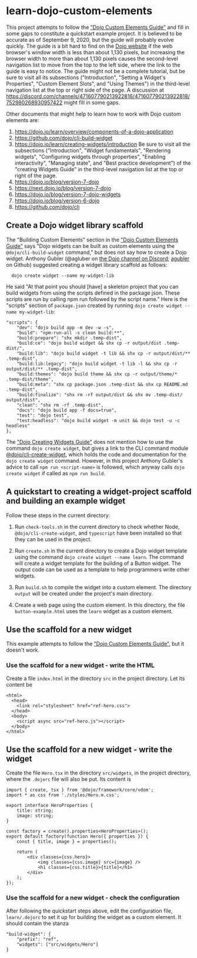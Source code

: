 # learn-dojo-custom-elements

This project attempts to follow the
["Dojo Custom Elements
Guide"](https://dojo.io/learn/custom-elements/introduction)
and fill in some gaps to constitute a quickstart example project.
It is believed to be accurate as of September 9, 2020,
but the guide will probably evolve quickly.
The guide is a bit hard to find on the [Dojo website](https://dojo.io/)
if the web browser's window width is less than about 1,130 pixels,
but increasing the browser width to more than about 1,130 pixels
causes the second-level navigation list to move from the top to the left side,
where the link to the guide is easy to notice.
The guide might not be a complete tutorial, but
be sure to visit all its subsections ("Introduction",
"Setting a Widget's Properties", "Custom Element Slots", and "Using Themes")
in the third-level navigation list at the top or right side of the page.
A discussion at
https://discord.com/channels/471607790213922816/471607790213922818/752980268930957422
might fill in some gaps.

Other documents that might help to learn how to work with
Dojo custom elements are:

1. https://dojo.io/learn/overview/components-of-a-dojo-application
2. https://github.com/dojo/cli-build-widget
3. https://dojo.io/learn/creating-widgets/introduction
Be sure to visit all the subsections ("Introduction", "Widget fundamentals",
"Rendering widgets", "Configuring widgets through properties",
"Enabling interactivity", "Managing state", and "Best practice development")
of the "creating Widgets Guide" in the third-level navigation list
at the top or right of the page.
4. https://dojo.io/blog/version-7-dojo
5. https://next.dojo.io/blog/version-7-dojo
6. https://dojo.io/blog/version-7-dojo-widgets
7. https://dojo.io/blog/version-6-dojo
8. https://github.com/dojo/cli

## Create a Dojo widget library scaffold

The "Building Custom Elements" section in the
["Dojo Custom Elements
Guide"](https://dojo.io/learn/custom-elements/introduction)
says "Dojo widgets can be built as custom elements
using the `@dojo/cli-build-widget` command,"
but does not say how to create a Dojo widget.
Anthony Gubler (@agluber on
[the Dojo channel on Discord](https://discord.com/channels/471607790213922816/471607790213922818);
[agubler](https://github.com/agubler) on Github)
suggested creating a widget library scaffold as follows:
```  npm i -g cli-create-widget
  dojo create widget --name my-widget-lib
```
He said "At that point you should [have] a skeleton project
that you can build widgets from using the scripts defined in the package json.
These scripts are run by calling npm run followed by the script name."
Here is the "scripts" section of `package.json` created by running
`dojo create widget --name my-widget-lib`:
```
"scripts": {
	"dev": "dojo build app -m dev -w -s",
	"build": "npm-run-all -s clean build:**",
	"build:prepare": "shx mkdir .temp-dist",
	"build:ce": "dojo build widget && shx cp -r output/dist .temp-dist/",
	"build:lib": "dojo build widget -t lib && shx cp -r output/dist/** .temp-dist",
	"build:lib:legacy": "dojo build widget -t lib -l && shx cp -r output/dist/** .temp-dist",
	"build:themes": "dojo build theme && shx cp -r output/theme/* .temp-dist/theme",
	"build:meta": "shx cp package.json .temp-dist && shx cp README.md .temp-dist",
	"build:finalize": "shx rm -rf output/dist && shx mv .temp-dist/ output/dist",
	"clean": "shx rm -rf .temp-dist",
	"docs": "dojo build app -f docs=true",
	"test": "dojo test",
	"test:headless": "dojo build widget -m unit && dojo test -u -c headless"
},
```


The ["Dojo Creating Widgets
Guide"](https://dojo.io/learn/creating-widgets/introduction)
does not mention how to use the command `dojo create widget`,
but gives a link to the CLI command module
[@dojo/cli-create-widget](https://github.com/dojo/cli-create-widget),
which holds the code and documentation for the `dojo create widget` command.
However, in this project Anthony Gubler's advice to call
`npm run <script-name>` is followed, which anyway calls `dojo create widget`
if called as `npm run build`.

## A quickstart to creating a widget-project scaffold and building an example widget

Follow these steps in the current directory:

1. Run `check-tools.sh` in the current directory to check whether Node,
`@dojo/cli-create-widget`, and `typescript` have been installed so
that they can be used in the project.

2. Run `create.sh` in the current directory to create
a Dojo widget template using the command
`dojo create widget --name learn`.
The command will create a widget template for the building of a Button widget.
The output code can be used as a template to help programmers write
other widgets.

4. Run `build.sh` to compile the widget into a custom element.
The directory `output` will be created under the project's main directory.

5. Create a web page using the custom element.
In this directory, the file `button-example.html` uses the `learn` widget
as a custom element.

## Use the scaffold for a new widget

This example attempts to follow the ["Dojo Custom Elements
Guide"](https://dojo.io/learn/custom-elements/introduction),
but it doesn't work.

### Use the scaffold for a new widget - write the HTML

Create a file `index.html` in the directory `src` in the project directory.
Let its content be
```
<html>
  <head>
    <link rel="stylesheet" href="ref-hero.css">
  </head>
  <body>
    <script async src="ref-hero.js"></script>
  </body>
</html>
```

## Use the scaffold for a new widget - write the widget

Create the file `Hero.tsx` in the directory `src/widgets`,
in the project directory, where the `.dojorc` file will also be put.
Its content is
```
import { create, tsx } from '@dojo/framework/core/vdom';
import * as css from './styles/Hero.m.css';

export interface HeroProperties {
    title: string;
    image: string;
}

const factory = create().properties<HeroProperties>();
export default factory(function Hero({ properties }) {
    const { title, image } = properties();

    return (
        <div classes={css.hero}>
            <img classes={css.image} src={image} />
            <h1 classes={css.title}>{title}</h1>
        </div>
    );
});
```

### Use the scaffold for a new widget - check the configuration

After following the quickstart steps above,
edit the configuration file, `learn/.dojorc`
to set it up for building the widget as a custom element.
It should contain the stanza
```
"build-widget": {
    "prefix": "ref",
    "widgets": ["src/widgets/Hero"]
}
```
